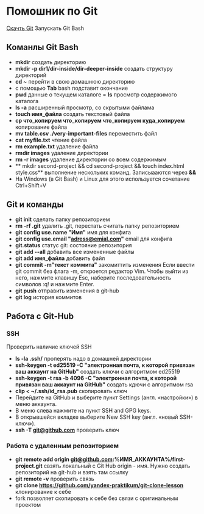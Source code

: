 # Помошник по Git

[Скачть Git](https://git-scm.com/download/win)
Запускать Git Bash

## Команлы Git Bash

- **mkdir**  создать директорию
- **mkdir -p dir1/dir-inside/dir-deeper-inside** создать структуру директорий
- **cd ~**  перейти в свою домашнюю директорию
- с помощью **Tab** bash подставит окончание
- **pwd** данные о текущем каталоге
= **ls** просмотр содержимого каталога
- **ls -a** расширенный просмотр, со скрытыми файлама
- **touch имя_файла** создать текстовый файла
- **cp что_копируем что_копируем что_копируем куда_копируем** копирование файла
- **mv table.csv ./very-important-files** переместить файл 
- **cat myfile.txt** чтение файла
- **rm example.txt** удаление файла
- **rmdir images** удаление директории
- **rm -r images** удаление директории со всем содержимым
- ** mkdir second-project && cd second-project && touch index.html style.css** выполнение нескольких команд. Записыааются через **&&**
- На Windows (в Git Bash) и Linux для этого используется сочетание Ctrl+Shift+V

## Git и команды

- **git init** сделать папку репозиторием
- **rm -rf .git** удалить .git, перестать считать папку репозиторием
- **git config use.name "Имя"** имя для конфига
- **git config use.email "adress@emial.com"** email для конфига
- **git.status** статус git: состояние репозитория
- **git add --all** добавить все измененные файлы
- **git add имя_файла** добавить файл 
- **git commit -m"текст коммита"** закомиттить изменения Если ввести git commit без флага -m, откроется редактор Vim. Чтобы выйти из него, нажмите клавишу Esc, наберите последовательность символов :q! и нажмите Enter.
- **git push** отправить изменения в git-hub
- **git log** история коммитов

## Работа с Git-Hub

### SSH

Проверить наличие ключей SSH
- **ls -la .ssh/** проперять надо в домашней директории
- **ssh-keygen -t ed25519 -C "электронная почта, к которой привязан ваш аккаунт на GitHub"** создать ключи с алгоритмом ed25519
- **ssh-keygen -t rsa -b 4096 -C "электронная почта, к которой привязан ваш аккаунт на GitHub"** создать кдючи с алгоритмом rsa
- **clip < ~/.ssh/id_rsa.pub** скопировать ключ
- Перейдите на GitHub и выберите пункт Settings (англ. «настройки») в меню аккаунта.
- В меню слева нажмите на пункт SSH and GPG keys.
- В открывшейся вкладке выберите New SSH key (англ. «новый SSH-ключ»).
- **ssh -T git@github.com** проверить ключ

### Работа с удаленным репозиторием

- **git remote add origin git@github.com:%ИМЯ_АККАУНТА%/first-project.git** свзять локальный с Git Hub origin - имя. Нужно создать репозиторий на git-hub и взять там ссылку
- **git remote -v** проверить связь
- **git clone https://github.com/yandex-praktikum/git-clone-lesson** клонирование к себе
- fork позволяет скопировать к себе без связи с оригинальным проектом 


